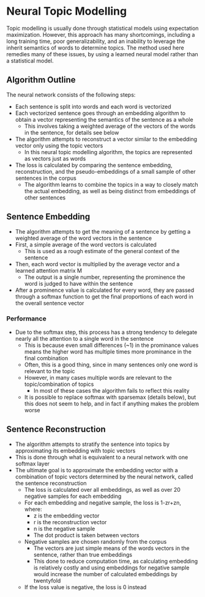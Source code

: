 # Neural Topic Modelling
Topic modelling is usually done through statistical models using expectation maximization. However, this approach has many shortcomings, including a long training time, poor generalizability, and an inability to leverage the inherit semantics of words to determine topics. The method used here remedies many of these issues, by using a learned neural model rather than a statistical model.

## Algorithm Outline
The neural network consists of the following steps:

- Each sentence is split into words and each word is vectorized
- Each vectorized sentence goes through an embedding algorithm to obtain a vector representing the semantics of the sentence as a whole
    - This involves taking a weighted average of the vectors of the words in the sentence, for details see below
- The algorithm attempts to reconstruct a vector similar to the embedding vector only using the topic vectors
    - In this neural topic modelling algorithm, the topics are represented as vectors just as words
- The loss is calculated by comparing the sentence embedding, reconstruction, and the pseudo-embeddings of a small sample of other sentences in the corpus
    - The algorithm learns to combine the topics in a way to closely match the actual embedding, as well as being distinct from embeddings of other sentences

## Sentence Embedding

- The algorithm attempts to get the meaning of a sentence by getting a weighted average of the word vectors in the sentence
- First, a simple average of the word vectors is calculated
    - This is used as a rough estimate of the general context of the sentence
- Then, each word vector is multiplied by the average vector and a learned attention matrix M
    - The output is a single number, representing the prominence the word is judged to have within the sentence
- After a prominence value is calculated for every word, they are passed through a softmax function to get the final proportions of each word in the overall sentence vector

### Performance

- Due to the softmax step, this process has a strong tendency to delegate nearly all the attention to a single word in the sentence
    - This is because even small differences (~1) in the prominance values means the higher word has multiple times more prominance in the final combination
    - Often, this is a good thing, since in many sentences only one word is relevant to the topic
    - However, in many cases multiple words are relevant to the topic/combination of topics
        - In most of these cases the algorithm fails to reflect this reality
    - It is possible to replace softmax with sparsemax (details below), but this does not seem to help, and in fact if anything makes the problem worse

## Sentence Reconstruction

- The algorithm attempts to stratify the sentence into topics by approximating its embedding with topic vectors
- This is done through what is equivalent to a neural network with one softmax layer
- The ultimate goal is to approximate the embedding vector with a combination of topic vectors determined by the neural network, called the sentence reconstruction
    - The loss is calculated over all embeddings, as well as over 20 negative samples for each embedding
    - For each embedding and negative sample, the loss is 1-zr+zn, where:
        - z is the embedding vector
        - r is the reconstruction vector
        - n is the negative sample
        - The dot product is taken between vectors
    - Negative samples are chosen randomly from the corpus
        - The vectors are just simple means of the words vectors in the sentence, rather than true embeddings
        - This done to reduce computation time, as calculating embedding is relatively costly and using embeddings for negative sample would increase the number of calculated embeddings by twentyfold
    - If the loss value is negative, the loss is 0 instead